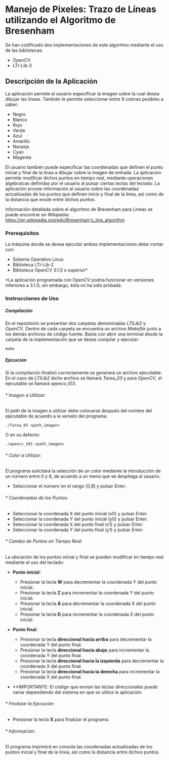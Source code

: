# Manejo de Pixeles: Trazo de Líneas utilizando el Algoritmo de Bresenham

Se han codificado dos implementaciones de este algoritmo mediante el uso de las bibliotecas:
* OpenCV
* LTI-Lib-2

## Descripción de la Aplicación

La aplicación permite al usuario especificar la imagen sobre la cual desea dibujar las líneas. También le permite seleccionar entre 9 colores posibles a saber:
* Negro
* Blanco
* Rojo
* Verde
* Azul
* Amarillo
* Naranja
* Cyan
* Magenta

El usuario también puede especificar las coordenadas que definen el punto inicial y final de la línea a dibujar sobre la imagen de entrada. La aplicación permite modificar dichos puntos en tiempo real, mediante operaciones algebraicas definidas por el usuario al pulsar ciertas teclas del teclado. La aplicación provee información al usuario sobre las coordenadas actualizadas de los puntos que definen inicio y final de la línea, así como de la distancia que existe entre dichos puntos. 

Información detallada sobre el algoritmo de Bresenham para Líneas se puede encontrar en Wikipedia:
https://en.wikipedia.org/wiki/Bresenham's_line_algorithm

### Prerequisitos

La máquina donde se desea ejecutar ambas implementaciones debe contar con: 
* Sistema Operativo Linux
* Biblioteca LTI-Lib-2
* Biblioteca OpenCV 3.1.0 o superior*

*La aplicación programada con OpenCV podría funcionar en versiones inferiores a 3.1.0; sin embargo, ésta no ha sido probada.

### Instrucciones de Uso

##### Compilación
En el repositorio se presentan dos carpetas denominadas *LTILib2* y *OpenCV*. Dentro de cada carpeta se encuentra un archivo *Makefile* junto a los demás archivos de código fuente. Basta con abrir una terminal desde la carpeta de la implementación que se desea compilar y ejecutar:
```
make
```

##### Ejecución
Si la compilación finalizó correctamente se generará un archivo ejecutable. En el caso de *LTILib2* dicho archivo se llamará *Tarea_03* y para *OpenCV*, el ejecutable se llamará *opencv_t03*. 

###### * Imagen a Utilizar: 
El *path* de la imagen a utilizar debe colocarse después del nombre del ejecutable de acuerdo a la versión del programa:
```
./Tarea_03 <path_imagen>
```
O en su defecto:
```
./opencv_t03 <path_imagen>
```
###### * Color a Utilizar:
El programa solicitará la selección de un color mediante la introducción de un número entre 0 y 8, de acuerdo a un menú que se despliega al usuario.
- Seleccionar el número en el rango [0,8] y pulsar *Enter*.

###### * Coordenadas de los Puntos:
- Seleccionar la coordenada X del punto inicial (x0) y pulsar *Enter*.
- Seleccionar la coordenada Y del punto inicial (y0) y pulsar *Enter*.
- Seleccionar la coordenada X del punto final (x1) y pulsar *Enter*.
- Seleccionar la coordenada Y del punto final (y1) y pulsar *Enter*.

###### * Cambio de Puntos en Tiempo Real:
La ubicación de los puntos inicial y final se pueden modificar en tiempo real mediante el uso del teclado:
- **Punto inicial:** 
    - Presionar la tecla **W** para decrementar la coordenada Y del punto inicial.
    - Presionar la tecla **Z** para incrementar la coordenada Y del punto inicial.
    - Presionar la tecla **A** para decrementar la coordenada X del punto inicial.
    - Presionar la tecla **D** para incrementar la coordenada X del punto inicial.
- **Punto final:**
    -  Presionar la tecla **direccional hacia arriba** para decrementar la coordenada Y del punto final.
    - Presionar la tecla **direccional hacia abajo** para incrementar la coordenada Y del punto final.
    - Presionar la tecla **direccional hacia la izquierda** para decrementar la coordenada X del punto final.
    - Presionar la tecla **direccional hacia la derecha** para incrementar la coordenada X del punto final.

- **IMPORTANTE: El código que envían las teclas direccionales puede variar dependiendo del sistema en que se utilice la aplicación.
    
###### * Finalizar la Ejecución:
- Presionar la tecla **X** para finalizar el programa.

###### * Información:
El programa imprimirá en consola las coordenadas actualizadas de los puntos inicial y final de la línea, así como la distancia entre dichos puntos.

